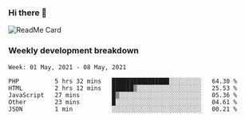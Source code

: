 ### Hi there 👋

<!--
**itzcy/itzcy** is a ✨ _special_ ✨ repository because its `README.md` (this file) appears on your GitHub profile.

Here are some ideas to get you started:

- 🔭 I’m currently working on ...
- 🌱 I’m currently learning ...
- 👯 I’m looking to collaborate on ...
- 🤔 I’m looking for help with ...
- 💬 Ask me about ...
- 📫 How to reach me: ...
- 😄 Pronouns: ...
- ⚡ Fun fact: ...
-->
![ReadMe Card](https://github-readme-stats.vercel.app/api?username=itzcy&show_icons=true&title_color=2d3198&icon_color=797cb8&text_color=24292e&bg_color=f6f8fa)

### Weekly development breakdown
<!--START_SECTION:waka-->
```text
Week: 01 May, 2021 - 08 May, 2021

PHP          5 hrs 32 mins   ████████████████░░░░░░░░░   64.30 % 
HTML         2 hrs 12 mins   ██████▒░░░░░░░░░░░░░░░░░░   25.53 % 
JavaScript   27 mins         █▒░░░░░░░░░░░░░░░░░░░░░░░   05.36 % 
Other        23 mins         █░░░░░░░░░░░░░░░░░░░░░░░░   04.61 % 
JSON         1 min           ░░░░░░░░░░░░░░░░░░░░░░░░░   00.21 % 
```
<!--END_SECTION:waka-->

